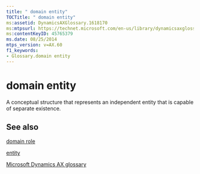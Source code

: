 ```yaml
---
title: " domain entity"
TOCTitle: " domain entity"
ms:assetid: DynamicsAXGlossary.1618170
ms:mtpsurl: https://technet.microsoft.com/en-us/library/dynamicsaxglossary.1618170(v=AX.60)
ms:contentKeyID: 45765379
ms.date: 08/25/2014
mtps_version: v=AX.60
f1_keywords:
- Glossary.domain entity
---
```


# domain entity

A conceptual structure that represents an independent entity that is capable of separate existence.

## See also

[domain role](domain-role.md)

[entity](entity.md)

[Microsoft Dynamics AX glossary](glossary/microsoft-dynamics-ax-glossary.md)

  



